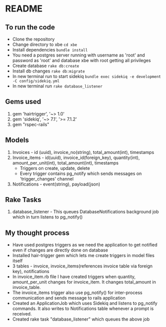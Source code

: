 # README

## To run the code
- Clone the repository
- Change directory to xbe `cd xbe` 
- Install dependencies `bundle install`
- You need a postgres server running with username as 'root' and password as 'root' and database xbe with root getting all privileges
- Create database `rake db:create`
- Install db changes `rake db:migrate`
- In new terminal run to start sidekiq `bundle exec sidekiq -e development -C config/sidekiq.yml`
- In new terminal run `rake database_listener`

## Gems used
1. gem 'hairtrigger', '~> 1.0'
2. gem 'sidekiq', '~> 7.1', '>= 7.1.2'
3. gem "rspec-rails"

## Models
1. Invoices - id (uuid), invoice_no(string), total_amount(int), timestamps
2. Invoice_items - id(uuid), invoice_id(foreign_key), quantity(int), amount_per_unit(int), total_amount(int), timestamps
   - Triggers on create, update, delete
   - Every trigger contains pg_notify which sends messages on 'trigger_changes' channel
3. Notifications - event(string), payload(json)

## Rake Tasks
1. database_listener - This queues DatabaseNotifications background job which in turn listens to pg_notify()

## My thought process
- Have used postgres triggers as we need the application to get notified even if changes are directly done on database 
- Installed hair-trigger gem which lets me create triggers in model files itself
- 3 tables - invoice, invoice_items(references invoice table via foreign key), notifications
- In invoice_item.rb file I have created triggers when quantity, amount_per_unit changes for invoice_item. It changes total_amount in invoice_table. 
- The invoice_items trigger also use pg_notify() for inter-process communication and sends message to rails application
- Created an ApplicationJob which uses Sidekiq and listens to pg_notify commands. It also writes to Notifications table whenever a prompt is received. 
- Created rake task "database_listener" which queues the above job